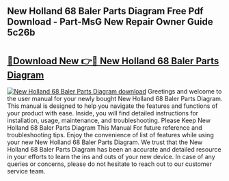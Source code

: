 ## New Holland 68 Baler Parts Diagram Free Pdf Download - Part-MsG New Repair Owner Guide 5c26b

# <h2><a href="http://dfmuy66.blite.top/?on=New+Holland+68+Baler+Parts+Diagram">🔗Download New 👉🔴 New Holland 68 Baler Parts Diagram</a></h2>

[![New Holland 68 Baler Parts Diagram download](https://i.imgur.com/lujVjoI.png)](http://dfmuy66.blite.top/?on=New+Holland+68+Baler+Parts+Diagram)
Greetings and welcome to the user manual for your newly bought New Holland 68 Baler Parts Diagram. This manual is designed to help you navigate the features and functions of your product with ease. Inside, you will find detailed instructions for installation, usage, maintenance, and troubleshooting. Please Keep New Holland 68 Baler Parts Diagram This Manual For future reference and troubleshooting tips. Enjoy the convenience of list of features while using your new New Holland 68 Baler Parts Diagram. We trust that the New Holland 68 Baler Parts Diagram has been an accurate and detailed resource in your efforts to learn the ins and outs of your new device. In case of any queries or concerns, please do not hesitate to reach out to our customer service team.
